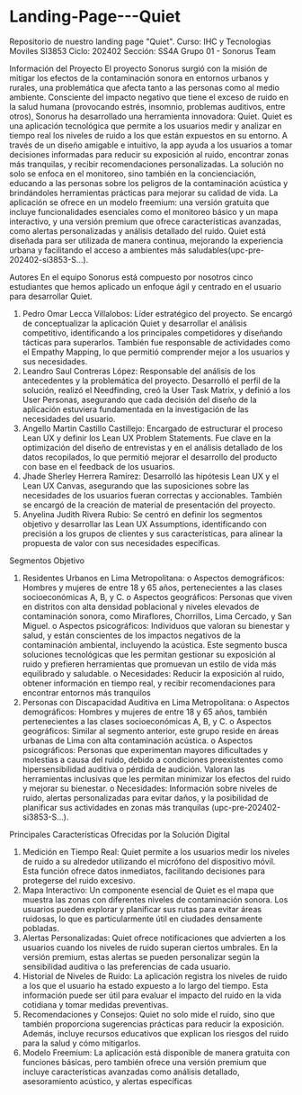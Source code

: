 # Landing-Page---Quiet
Repositorio de nuestro landing page "Quiet".
Curso: IHC y Tecnologias Moviles SI3853
Ciclo: 202402
Sección: SS4A
Grupo 01 - Sonorus Team

Información del Proyecto
El proyecto Sonorus surgió con la misión de mitigar los efectos de la contaminación sonora en entornos urbanos y rurales, una problemática que afecta tanto a las personas como al medio ambiente. Consciente del impacto negativo que tiene el exceso de ruido en la salud humana (provocando estrés, insomnio, problemas auditivos, entre otros), Sonorus ha desarrollado una herramienta innovadora: Quiet.
Quiet es una aplicación tecnológica que permite a los usuarios medir y analizar en tiempo real los niveles de ruido a los que están expuestos en su entorno. A través de un diseño amigable e intuitivo, la app ayuda a los usuarios a tomar decisiones informadas para reducir su exposición al ruido, encontrar zonas más tranquilas, y recibir recomendaciones personalizadas. La solución no solo se enfoca en el monitoreo, sino también en la concienciación, educando a las personas sobre los peligros de la contaminación acústica y brindándoles herramientas prácticas para mejorar su calidad de vida.
La aplicación se ofrece en un modelo freemium: una versión gratuita que incluye funcionalidades esenciales como el monitoreo básico y un mapa interactivo, y una versión premium que ofrece características avanzadas, como alertas personalizadas y análisis detallado del ruido. Quiet está diseñada para ser utilizada de manera continua, mejorando la experiencia urbana y facilitando el acceso a ambientes más saludables(upc-pre-202402-si3853-S…).

Autores
En el equipo Sonorus está compuesto por nosotros cinco estudiantes que hemos aplicado un enfoque ágil y centrado en el usuario para desarrollar Quiet. 
1.	Pedro Omar Lecca Villalobos: Líder estratégico del proyecto. Se encargó de conceptualizar la aplicación Quiet y desarrollar el análisis competitivo, identificando a los principales competidores y diseñando tácticas para superarlos. También fue responsable de actividades como el Empathy Mapping, lo que permitió comprender mejor a los usuarios y sus necesidades.
2.	Leandro Saul Contreras López: Responsable del análisis de los antecedentes y la problemática del proyecto. Desarrolló el perfil de la solución, realizó el Needfinding, creó la User Task Matrix, y definió a los User Personas, asegurando que cada decisión del diseño de la aplicación estuviera fundamentada en la investigación de las necesidades del usuario.
3.	Angello Martin Castillo Castillejo: Encargado de estructurar el proceso Lean UX y definir los Lean UX Problem Statements. Fue clave en la optimización del diseño de entrevistas y en el análisis detallado de los datos recopilados, lo que permitió mejorar el desarrollo del producto con base en el feedback de los usuarios.
4.	Jhade Sherley Herrera Ramírez: Desarrolló las hipótesis Lean UX y el Lean UX Canvas, asegurando que las suposiciones sobre las necesidades de los usuarios fueran correctas y accionables. También se encargó de la creación de material de presentación del proyecto.
5.	Anyelina Judith Rivera Rubio: Se centró en definir los segmentos objetivo y desarrollar las Lean UX Assumptions, identificando con precisión a los grupos de clientes y sus características, para alinear la propuesta de valor con sus necesidades específicas.

Segmentos Objetivo
1.	Residentes Urbanos en Lima Metropolitana:
o	Aspectos demográficos: Hombres y mujeres de entre 18 y 65 años, pertenecientes a las clases socioeconómicas A, B, y C.
o	Aspectos geográficos: Personas que viven en distritos con alta densidad poblacional y niveles elevados de contaminación sonora, como Miraflores, Chorrillos, Lima Cercado, y San Miguel.
o	Aspectos psicográficos: Individuos que valoran su bienestar y salud, y están conscientes de los impactos negativos de la contaminación ambiental, incluyendo la acústica. Este segmento busca soluciones tecnológicas que les permitan gestionar su exposición al ruido y prefieren herramientas que promuevan un estilo de vida más equilibrado y saludable.
o	Necesidades: Reducir la exposición al ruido, obtener información en tiempo real, y recibir recomendaciones para encontrar entornos más tranquilos
2.	Personas con Discapacidad Auditiva en Lima Metropolitana:
o	Aspectos demográficos: Hombres y mujeres de entre 18 y 65 años, también pertenecientes a las clases socioeconómicas A, B, y C.
o	Aspectos geográficos: Similar al segmento anterior, este grupo reside en áreas urbanas de Lima con alta contaminación acústica.
o	Aspectos psicográficos: Personas que experimentan mayores dificultades y molestias a causa del ruido, debido a condiciones preexistentes como hipersensibilidad auditiva o pérdida de audición. Valoran las herramientas inclusivas que les permitan minimizar los efectos del ruido y mejorar su bienestar.
o	Necesidades: Información sobre niveles de ruido, alertas personalizadas para evitar daños, y la posibilidad de planificar sus actividades en zonas más tranquilas (upc-pre-202402-si3853-S…).

Principales Características Ofrecidas por la Solución Digital
1.	Medición en Tiempo Real: Quiet permite a los usuarios medir los niveles de ruido a su alrededor utilizando el micrófono del dispositivo móvil. Esta función ofrece datos inmediatos, facilitando decisiones para protegerse del ruido excesivo.
2.	Mapa Interactivo: Un componente esencial de Quiet es el mapa que muestra las zonas con diferentes niveles de contaminación sonora. Los usuarios pueden explorar y planificar sus rutas para evitar áreas ruidosas, lo que es particularmente útil en ciudades densamente pobladas.
3.	Alertas Personalizadas: Quiet ofrece notificaciones que advierten a los usuarios cuando los niveles de ruido superan ciertos umbrales. En la versión premium, estas alertas se pueden personalizar según la sensibilidad auditiva o las preferencias de cada usuario.
4.	Historial de Niveles de Ruido: La aplicación registra los niveles de ruido a los que el usuario ha estado expuesto a lo largo del tiempo. Esta información puede ser útil para evaluar el impacto del ruido en la vida cotidiana y tomar medidas preventivas.
5.	Recomendaciones y Consejos: Quiet no solo mide el ruido, sino que también proporciona sugerencias prácticas para reducir la exposición. Además, incluye recursos educativos que explican los riesgos del ruido para la salud y cómo mitigarlos.
6.	Modelo Freemium: La aplicación está disponible de manera gratuita con funciones básicas, pero también ofrece una versión premium que incluye características avanzadas como análisis detallado, asesoramiento acústico, y alertas específicas
